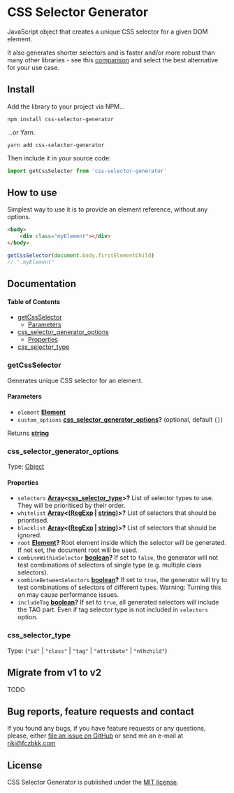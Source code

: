 # CSS Selector Generator

JavaScript object that creates a unique CSS selector for a given DOM element.

It also generates shorter selectors and is faster and/or more robust than many other libraries - see this [comparison](https://github.com/fczbkk/css-selector-generator-benchmark) and select the best alternative for your use case.

## Install

Add the library to your project via NPM...

```shell
npm install css-selector-generator
```

...or Yarn.

```shell
yarn add css-selector-generator
```

Then include it in your source code:

```javascript
import getCssSelector from 'css-selector-generator'
``` 

## How to use

Simplest way to use it is to provide an element reference, without any options.

```html
<body>
	<div class="myElement"></div>
</body>
```

```javascript
getCssSelector(document.body.firstElementChild)
// ".myElement"
```

## Documentation

<!-- Generated by documentation.js. Update this documentation by updating the source code. -->

#### Table of Contents

-   [getCssSelector](#getcssselector)
    -   [Parameters](#parameters)
-   [css_selector_generator_options](#css_selector_generator_options)
    -   [Properties](#properties)
-   [css_selector_type](#css_selector_type)

### getCssSelector

Generates unique CSS selector for an element.

#### Parameters

-   `element` **[Element](https://developer.mozilla.org/docs/Web/API/Element)** 
-   `custom_options` **[css_selector_generator_options](#css_selector_generator_options)?**  (optional, default `{}`)

Returns **[string](https://developer.mozilla.org/docs/Web/JavaScript/Reference/Global_Objects/String)** 

### css_selector_generator_options

Type: [Object](https://developer.mozilla.org/docs/Web/JavaScript/Reference/Global_Objects/Object)

#### Properties

-   `selectors` **[Array](https://developer.mozilla.org/docs/Web/JavaScript/Reference/Global_Objects/Array)&lt;[css_selector_type](#css_selector_type)>?** List of selector types to use. They will be prioritised by their order.
-   `whitelist` **[Array](https://developer.mozilla.org/docs/Web/JavaScript/Reference/Global_Objects/Array)&lt;([RegExp](https://developer.mozilla.org/docs/Web/JavaScript/Reference/Global_Objects/RegExp) \| [string](https://developer.mozilla.org/docs/Web/JavaScript/Reference/Global_Objects/String))>?** List of selectors that should be prioritised.
-   `blacklist` **[Array](https://developer.mozilla.org/docs/Web/JavaScript/Reference/Global_Objects/Array)&lt;([RegExp](https://developer.mozilla.org/docs/Web/JavaScript/Reference/Global_Objects/RegExp) \| [string](https://developer.mozilla.org/docs/Web/JavaScript/Reference/Global_Objects/String))>?** List of selectors that should be ignored.
-   `root` **[Element](https://developer.mozilla.org/docs/Web/API/Element)?** Root element inside which the selector will be generated. If not set, the document root will be used.
-   `combineWithinSelector` **[boolean](https://developer.mozilla.org/docs/Web/JavaScript/Reference/Global_Objects/Boolean)?** If set to `false`, the generator will not test combinations of selectors of single type (e.g. multiple class selectors).
-   `combineBetweenSelectors` **[boolean](https://developer.mozilla.org/docs/Web/JavaScript/Reference/Global_Objects/Boolean)?** If set to `true`, the generator will try to test combinations of selectors of different types. Warning: Turning this on may cause performance issues.
-   `includeTag` **[boolean](https://developer.mozilla.org/docs/Web/JavaScript/Reference/Global_Objects/Boolean)?** If set to `true`, all generated selectors will include the TAG part. Even if tag selector type is not included in `selectors` option.

### css_selector_type

Type: (`"id"` \| `"class"` \| `"tag"` \| `"attribute"` \| `"nthchild"`)

## Migrate from v1 to v2

TODO

## Bug reports, feature requests and contact

If you found any bugs, if you have feature requests or any questions, please, either [file an issue on GitHub][1] or send me an e-mail at [riki@fczbkk.com][2]

## License

CSS Selector Generator is published under the [MIT license][3].

[1]: https://github.com/fczbkk/css-selector-generator/issues

[2]: mailto:riki@fczbkk.com?subject=CSSSelectorGenerator

[3]: https://github.com/fczbkk/css-selector-generator/blob/master/LICENSE
